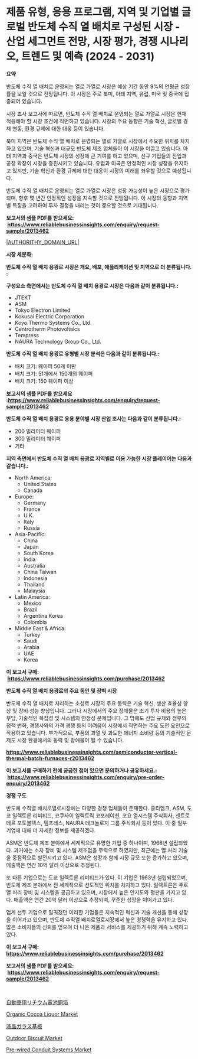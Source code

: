 <p><h1>제품 유형, 응용 프로그램, 지역 및 기업별 글로벌 반도체 수직 열 배치로 구성된 시장 - 산업 세그먼트 전망, 시장 평가, 경쟁 시나리오, 트렌드 및 예측 (2024 - 2031)</h1></p><p><strong>요약</strong></p>
<p><p>반도체 수직 열 배치로 운영되는 열로 가열로 시장은 예상 기간 동안 9%의 연평균 성장률을 보일 것으로 전망됩니다. 이 시장은 주로 북미, 아태 지역, 유럽, 미국 및 중국에 집중되어 있습니다.</p><p>시장 조사 보고서에 따르면, 반도체 수직 열 배치로 운영되는 열로 가열로 시장은 현재 적응해야 할 시장 조건에 직면하고 있습니다. 시장의 주요 동향은 기술 혁신, 글로벌 경제 변동, 환경 규제에 대한 대응 등이 있습니다.</p><p>북미 지역은 반도체 수직 열 배치로 운영되는 열로 가열로 시장에서 주요한 위치를 차지하고 있으며, 기술 혁신과 대규모 반도체 제조 업체들이 이 시장을 이끌고 있습니다. 아태 지역과 중국은 반도체 시장의 성장에 큰 기여를 하고 있으며, 신규 기업들의 진입과 공장 확장이 시장을 증진시키고 있습니다. 유럽과 미국은 안정적인 시장 성장을 유지하고 있지만, 기술 혁신과 환경 규제에 대한 대응이 시장의 미래를 좌우할 것으로 예상됩니다.</p><p>반도체 수직 열 배치로 운영되는 열로 가열로 시장은 성장 가능성이 높은 시장으로 평가되며, 향후 몇 년간 안정적인 성장을 지속할 것으로 전망됩니다. 이 시장의 동향과 지역별 특징을 고려하여 투자 결정을 내리는 것이 중요할 것으로 기대됩니다.</p></p>
<p><strong>보고서의 샘플 PDF를 받으세요: &nbsp;<a href="https://www.reliablebusinessinsights.com/enquiry/request-sample/2013462">https://www.reliablebusinessinsights.com/enquiry/request-sample/2013462</a></strong></p>
<p><a href="|AUTHORITHY_DOMAIN_URL|">|AUTHORITHY_DOMAIN_URL|</a></p>
<p><strong>시장 세분화:</strong></p>
<p><strong> 반도체 수직 열 배치 용광로 시장은 개요, 배포, 애플리케이션 및 지역으로 더 분류됩니다. :</strong></p>
<p><strong>구성요소 측면에서는 반도체 수직 열 배치 용광로 시장은 다음과 같이 분류됩니다.:</strong></p>
<p><ul><li>JTEKT</li><li>ASM</li><li>Tokyo Electron Limited</li><li>Kokusai Electric Corporation</li><li>Koyo Thermo Systems Co., Ltd.</li><li>Centrotherm Photovoltaics</li><li>Tempress</li><li>NAURA Technology Group Co., Ltd.</li></ul></p>
<p><strong> 반도체 수직 열 배치 용광로 유형별 시장 분석은 다음과 같이 분류됩니다.:</strong></p>
<p><ul><li>배치 크기: 웨이퍼 50개 미만</li><li>배치 크기: 51개에서 150개의 웨이퍼</li><li>배치 크기: 150 웨이퍼 이상</li></ul></p>
<p><strong>보고서의 샘플 PDF를 받으세요 :<a href="https://www.reliablebusinessinsights.com/enquiry/request-sample/2013462">https://www.reliablebusinessinsights.com/enquiry/request-sample/2013462</a></strong></p>
<p><strong> 반도체 수직 열 배치 용광로 응용 분야별 시장 산업 조사는 다음과 같이 분류됩니다.:</strong></p>
<p><ul><li>200 밀리미터 웨이퍼</li><li>300 밀리미터 웨이퍼</li><li>기타</li></ul></p>
<p><strong>지역 측면에서 반도체 수직 열 배치 용광로 지역별로 이용 가능한 시장 플레이어는 다음과 같습니다.:</strong></p>
<p><ul>
    <li>
        North America:
        <ul>
            <li>United States</li>
            <li>Canada</li>
        </ul>
    </li>
    <li>
        Europe:
        <ul>
            <li>Germany</li>
            <li>France</li>
            <li>U.K.</li>
            <li>Italy</li>
            <li>Russia</li>
        </ul>
    </li>
    <li>
        Asia-Pacific:
        <ul>
            <li>China</li>
            <li>Japan</li>
            <li>South Korea</li>
            <li>India</li>
            <li>Australia</li>
            <li>China Taiwan</li>
            <li>Indonesia</li>
            <li>Thailand</li>
            <li>Malaysia</li>
        </ul>
    </li>
    <li>
        Latin America:
        <ul>
            <li>Mexico</li>
            <li>Brazil</li>
            <li>Argentina Korea</li>
            <li>Colombia</li>
        </ul>
    </li>
    <li>
        Middle East & Africa:
        <ul>
            <li>Turkey</li>
            <li>Saudi</li>
            <li>Arabia</li>
            <li>UAE</li>
            <li>Korea</li>
        </ul>
    </li>
    </ul></p>
<p><strong>이 보고서 구매: &nbsp;<a href="https://www.reliablebusinessinsights.com/purchase/2013462">https://www.reliablebusinessinsights.com/purchase/2013462</a></strong></p>
<p><strong>반도체 수직 열 배치 용광로의 주요 동인 및 장벽 시장</strong></p>
<p><p>반도체 수직 열 배치로 처리하는 소성로 시장의 주요 동력은 기술 혁신, 생산 효율성 향상 및 장비 성능 향상입니다. 그러나 시장에서의 주요 장애물은 초기 투자 비용의 높은 부담, 기술적인 복잡성 및 시스템의 안정성 문제입니다. 그 밖에도 산업 규제와 정부의 정책 변화, 경쟁사와의 가격 경쟁 등의 어려움이 시장에서 직면하는 주요 도전 요인으로 작용하고 있습니다. 부가적으로, 부품의 과열 및 과도한 에너지 소비량 등의 기술적인 문제도 시장 환경에서의 동력 및 장애물이 될 수 있습니다.</p></p>
<p><strong><a href="https://www.reliablebusinessinsights.com/semiconductor-vertical-thermal-batch-furnaces-r2013462">https://www.reliablebusinessinsights.com/semiconductor-vertical-thermal-batch-furnaces-r2013462</a></strong></p>
<p><strong>이 보고서를 구매하기 전에 궁금한 점이 있으면 문의하거나 공유하세요.: &nbsp;<a href="https://www.reliablebusinessinsights.com/enquiry/pre-order-enquiry/2013462">https://www.reliablebusinessinsights.com/enquiry/pre-order-enquiry/2013462</a></strong></p>
<p><strong>경쟁 구도</strong></p>
<p><p>반도체 수직열 배치로열로시장에는 다양한 경쟁 업체들이 존재한다. 종티엠크, ASM, 도쿄 일렉트론 리미티드, 코쿠사이 일렉트릭 코포레이션, 코요 열시스템 주식회사, 센트로테르 포토볼텍스, 템프레스, NAURA 테크놀로지 그룹 주식회사 등이 있다. 이 중 일부 기업에 대해 더 자세한 정보를 제공하겠다.</p><p>ASM은 반도체 제조 분야에서 세계적으로 유명한 기업 중 하나이며, 1968년 설립되었다. 과거에는 소자 장비 및 시스템 제조업을 주력으로 하였지만, 최근에는 열 처리 기술을 중점적으로 발전시키고 있다. ASM은 성장과 함께 시장 규모 또한 증가하고 있으며, 매출액은 연간 10억 달러 이상으로 추정된다.</p><p>또 다른 기업으로는 도쿄 일렉트론 리미티드가 있다. 이 기업은 1963년 설립되었으며, 반도체 제조 분야에서 전 세계적으로 선도적인 위치를 차지하고 있다. 일렉트론은 주로 열 처리 장비 및 시스템을 공급하고 있으며, 시장에서 높은 인지도와 평판을 가지고 있다. 매출액은 연간 20억 달러 이상으로 추정되며, 꾸준한 성장을 이어가고 있다.</p><p>업계 선두 기업으로 일궈졌던 이러한 기업들은 지속적인 혁신과 기술 개선을 통해 성장을 이어가고 있으며, 반도체 수직열 배치로열로시장에서 높은 경쟁력을 유지하고 있다. 많은 소비자들의 신뢰를 얻으며 더 나은 제품과 서비스를 제공하기 위해 계속 노력하고 있다.</p></p>
<p><strong>이 보고서 구매: &nbsp; <a href="https://www.reliablebusinessinsights.com/purchase/2013462">https://www.reliablebusinessinsights.com/purchase/2013462</a></strong></p>
<p><strong>보고서의 샘플 PDF를 받으세요: &nbsp;<a href="https://www.reliablebusinessinsights.com/enquiry/request-sample/2013462">https://www.reliablebusinessinsights.com/enquiry/request-sample/2013462</a></strong><strong></strong></p>
<p>&nbsp;</p>
<p><p><a href="https://github.com/LenoraKris2023/Market-Research-Report-List-1/blob/main/4834149117968.md">自動車用リチウム電池銅箔</a></p><p><a href="https://issuu.com/reportprime-2/docs/organic-cocoa-liquor-market-size-2030.pptx">Organic Cocoa Liquor Market</a></p><p><a href="https://github.com/Fatimaklein1/Market-Research-Report-List-1/blob/main/9825431117967.md">液晶ガラス基板</a></p><p><a href="https://issuu.com/reportprime-2/docs/outdoor-biscuit-market-size-2030.pptx">Outdoor Biscuit Market</a></p><p><a href="https://github.com/luckyshygirl/Market-Research-Report-List-5/blob/main/pre-wired-conduit-systems-market.md">Pre-wired Conduit Systems Market</a></p></p>